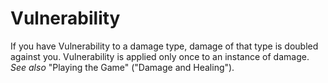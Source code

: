 # Vulnerability

If you have Vulnerability to a damage type, damage of that type is doubled against you. Vulnerability is applied only once to an instance of damage. *See also* "Playing the Game" ("Damage and Healing").
